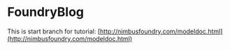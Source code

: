 FoundryBlog
========

This is start branch for tutorial: [http://nimbusfoundry.com/modeldoc.html](http://nimbusfoundry.com/modeldoc.html)
